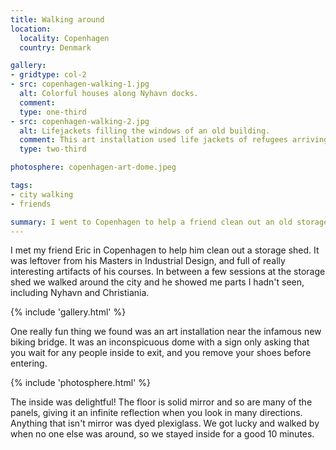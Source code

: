 ```yaml
---
title: Walking around
location:
  locality: Copenhagen
  country: Denmark

gallery:
- gridtype: col-2
- src: copenhagen-walking-1.jpg
  alt: Colorful houses along Nyhavn docks.
  comment: 
  type: one-third
- src: copenhagen-walking-2.jpg
  alt: Lifejackets filling the windows of an old building.
  comment: This art installation used life jackets of refugees arriving in Europe. Each life jacket is a real human story.
  type: two-third

photosphere: copenhagen-art-dome.jpeg

tags:
- city walking
- friends

summary: I went to Copenhagen to help a friend clean out an old storage shed from his university days and we saw a bit of the city too.
---
```


I met my friend Eric in Copenhagen to help him clean out a storage shed. It was leftover from his Masters in Industrial Design, and full of really interesting artifacts of his courses. In between a few sessions at the storage shed we walked around the city and he showed me parts I hadn't seen, including Nyhavn and Christiania.

{% include 'gallery.html' %}

One really fun thing we found was an art installation near the infamous new biking bridge. It was an inconspicuous dome with a sign only asking that you wait for any people inside to exit, and you remove your shoes before entering.

{% include 'photosphere.html' %}

The inside was delightful! The floor is solid mirror and so are many of the panels, giving it an infinite reflection when you look in many directions. Anything that isn't mirror was dyed plexiglass. We got lucky and walked by when no one else was around, so we stayed inside for a good 10 minutes.
